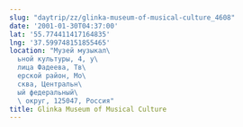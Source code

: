 ```yaml
---
slug: "daytrip/zz/glinka-museum-of-musical-culture_4608"
date: '2001-01-30T04:37:00'
lat: '55.774411417164835'
lng: '37.599748151855465'
location: "Музей музыкал\
  ьной культуры, 4, у\
  лица Фадеева, Тв\
  ерской район, Мо\
  сква, Центральн\
  ый федеральный\
  \ округ, 125047, Россия"
title: Glinka Museum of Musical Culture
---
```



